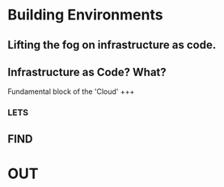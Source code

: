 [comment]: <> (https://gitpitch.com/willstobo/spps-brownbags/master?p=how-we-build-environments)
# Building Environments
Lifting the fog on infrastructure as code.
---
## Infrastructure as Code? What?
Fundamental block of the 'Cloud'
+++
### LETS
## FIND
# OUT
